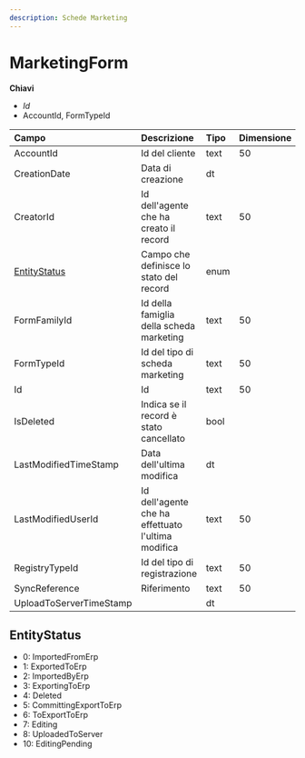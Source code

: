 ```yaml
---
description: Schede Marketing
---
```


# MarketingForm

**Chiavi**

* _Id_
* AccountId, FormTypeId

| Campo | Descrizione | Tipo | Dimensione |
| :--- | :--- | :--- | :--- |
| AccountId | Id del cliente | text | 50 |
| CreationDate | Data di creazione | dt |  |
| CreatorId | Id dell'agente che ha creato il record | text | 50 |
| [EntityStatus](marketingform.md#entitystatus) | Campo che definisce lo stato del record | enum |  |
| FormFamilyId | Id della famiglia della scheda marketing | text | 50 |
| FormTypeId | Id del tipo di scheda marketing | text | 50 |
| Id | Id | text | 50 |
| IsDeleted | Indica se il record è stato cancellato | bool |  |
| LastModifiedTimeStamp | Data dell'ultima modifica | dt |  |
| LastModifiedUserId | Id dell'agente che ha effettuato l'ultima modifica | text | 50 |
| RegistryTypeId | Id del tipo di registrazione | text | 50 |
| SyncReference | Riferimento | text | 50 |
| UploadToServerTimeStamp |  | dt |  |
## EntityStatus

* 0: ImportedFromErp
* 1: ExportedToErp
* 2: ImportedByErp
* 3: ExportingToErp
* 4: Deleted
* 5: CommittingExportToErp
* 6: ToExportToErp
* 7: Editing
* 8: UploadedToServer
* 10: EditingPending


